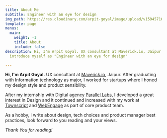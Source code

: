 ```yaml
---
title: About Me
subtitle: Engineer with an eye for design
img_path: https://res.cloudinary.com/arpit-goyal/image/upload/v1594571019/DSC06477_1_bcp0lr.jpg
template: page
menus:
  main:
    weight: -1
    title: About
    include: false
description: Hi, I'm Arpit Goyal. UX consultant at Maverick.io, Jaipur. I prefer to
  introduce myself as "Engineer with an eye for design"

---
```

**Hi, I'm Arpit Goyal.** UX consultant at [Maverick.io](https://www.maverick.io), Jaipur. After graduating with Information technology as major, I worked for startups where I honed my design style and product sensibility.

After my internship with Digital agency [Parallel Labs](https://parallellabs.io/), I developed a great interest in Design and it continued and increased with my work at [Townscript](https://www.townscript.com) and [WebEngage](https://webengage.com) as part of core product team.

As a hobby, I write about design, tech choices and product manager best practices, look forward to you reading and your views.

_Thank You for reading!_